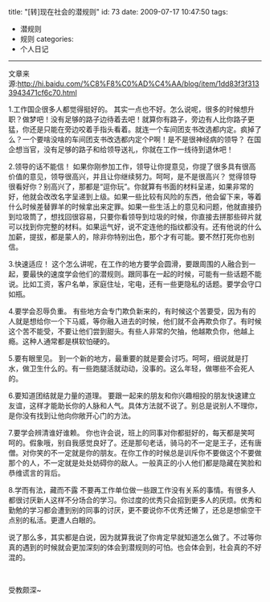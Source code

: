 title: "[转]现在社会的潜规则"
id: 73
date: 2009-07-17 10:47:50
tags: 
- 潜规则
- 规则
categories: 
- 个人日记
---

<span>文章来源:http://hi.baidu.com/%C8%F8%C0%AD%C4%AA/blog/item/1dd83f3f3133943471cf6c70.html</span>

<span>1.工作国企很多人都觉得挺好的。
其实一点也不好。怎么说呢，很多的时候想升职？做梦吧！没有足够的路子边待着去吧！就算你有路子，旁边有人比你路子更猛，你还是只能在旁边咬着手指头看着。就连一个车间团支书改选都内定。疯掉了么？一个要啥没啥的车间团支书改选都内定个P啊！是不是很神经病的领导？ 在国企想当官，没有足够的路子和给领导送礼，你就在工作一线待到退休吧！

2.领导的话不能信！
如果你刚参加工作，领导让你提意见，你提了很多具有很高价值的意见，领导很高兴，并且让你继续努力。呵呵，是不是很高兴？ 觉得领导很看好你？别高兴了，那都是&ldquo;逗你玩&rdquo;。你就算有书面的材料呈递，如果非常的好，他就会改改名字呈递到上级。如果一些比较有风险的东西，他会留下来，等着什么时候差替罪羊的时候拿出来定罪。如果一些生活上的意见和问题，他就直接扔到垃圾筒了，想找回很容易，只要你看领导到垃圾的时候，你直接去拼那些碎片就可以找到你完整的材料。如果运气好，说不定连他的指纹都没有。还有他说的什么加薪，提拔，都是蒙人的，除非你特别出色，那个才有可能。要不然打死你也别信。

3.快速适应！
这个怎么讲呢，在工作的地方要学会圆滑，要跟周围的人融合到一起，要最快的速度学会他们的潜规则。跟同事在一起的时候，可能有一些话题不能说。比如工资，客户名单，家庭住址，宅电，还有一些更隐私的话题。要学会守口如瓶。

4.要学会忍辱负重。
有些地方会专门欺负新来的，有时候这个苦要受，因为有的人就是想给你一个下马威，等你融入进去的时候，他们就不会再欺负你了。有时候这个苦不能受，不要让他们尝到甜头。有些人非常的欠抽，他越欺负你，他越上瘾。这种人通常都是棋软怕硬的。

5.要有眼里见。
到一个新的地方，最重要的就是要会讨巧。呵呵，细说就是打水，做卫生什么的。有一些跑腿活就动动，没事的。这么年轻，做哪些不会死人的。

6.要知道团结就是力量的道理。
要跟一起来的朋友和你兴趣相投的朋友快速建立友谊，这样才能助长你的人脉和人气。具体方法就不说了。别总是说别人不理你，是你没有找到让他向你敞开心门的方法。

7.要学会辨清谁好谁赖。
你也许会说，班上的同事对你都挺好的，每天都是笑呵呵的。假象哦，别自我感觉良好了。还是那句老话，骑马的不一定是王子，还有唐僧。对你笑的不一定就是你的朋友。在你工作的时候总是训斥你不要做这个不要做那个的人，不一定就是处处妨碍你的敌人。一般真正的小人他们都是隐藏在笑脸和恭维谎言的背后。

8.学而有法，藏而不露
不要再工作单位做一些跟工作没有关系的事情。有很多人都很讨厌新人这样不分场合的学习。你过度的优秀只会招到更多人的厌烦。优秀和勤勉的学习都会遭到别的同事的讨厌，更不要说你不优秀还懒了，还总是想偷空干点别的私活。更遭人白眼的。

说了那么多，其实都是白说，因为就算我说了你肯定早就知道怎么做了。不过等你真的遇到的时候就会更加深刻的体会到潜规则的可怕。也会体会到，社会真的不好混的。
</span>

&nbsp;

<span>受教颇深~</span>